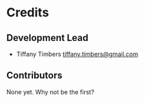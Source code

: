 # Credits


## Development Lead

* Tiffany Timbers <tiffany.timbers@gmail.com>

## Contributors

None yet. Why not be the first?
